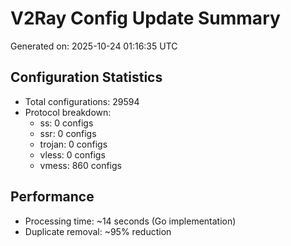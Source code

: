 # V2Ray Config Update Summary
Generated on: 2025-10-24 01:16:35 UTC

## Configuration Statistics
- Total configurations: 29594
- Protocol breakdown:
  - ss: 0 configs
  - ssr: 0 configs
  - trojan: 0 configs
  - vless: 0 configs
  - vmess: 860 configs

## Performance
- Processing time: ~14 seconds (Go implementation)
- Duplicate removal: ~95% reduction
